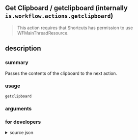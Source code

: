
## Get Clipboard / getclipboard (internally `is.workflow.actions.getclipboard`)


> This action requires that Shortcuts has permission to use WFMainThreadResource.


## description
### summary
Passes the contents of the clipboard to the next action.


### usage
`getclipboard `

### arguments


### for developers

<details><summary>source json</summary>
<p>
```json
{
	"ActionClass": "WFGetClipboardAction",
	"ActionKeywords": [
		"text",
		"clipboard",
		"copy",
		"paste",
		"contents",
		"of"
	],
	"Category": "Sharing",
	"Description": {
		"DescriptionSummary": "Passes the contents of the clipboard to the next action."
	},
	"IconName": "Clipboard.png",
	"Name": "Get Clipboard",
	"Output": {
		"Multiple": true,
		"OutputName": "Clipboard",
		"Types": [
			"WFContentItem"
		]
	},
	"RequiredResources": [
		"WFMainThreadResource"
	],
	"Subcategory": "Clipboard",
	"UnsupportedEnvironments": [
		"Background"
	]
}
```
</p></details>
